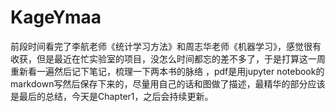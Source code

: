 # KageYmaa
前段时间看完了李航老师《统计学习方法》和周志华老师《机器学习》，感觉很有收获，但是最近在忙实验室的项目，没怎么时间都忘的差不多了，于是打算这一周重新看一遍然后记下笔记，梳理一下两本书的脉络
，pdf是用jupyter notebook的markdown写然后保存下来的，尽量用自己的话和图做了描述，最精华的部分应该是最后的总结，今天是Chapter1，之后会持续更新。
